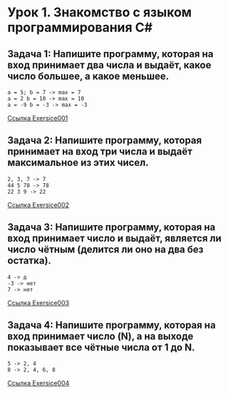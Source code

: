# Урок 1. Знакомство с языком программирования С#</span>

## Задача 1: Напишите программу, которая на вход принимает два числа и выдаёт, какое число большее, а какое меньшее.

```
a = 5; b = 7 -> max = 7
a = 2 b = 10 -> max = 10
a = -9 b = -3 -> max = -3
```

[Ссылка Exersice001](https://github.com/ArtXDim/Seminar_-/blob/main/excersice001/Program.cs)

## Задача 2: Напишите программу, которая принимает на вход три числа и выдаёт максимальное из этих чисел.

```
2, 3, 7 -> 7 
44 5 78 -> 78
22 3 9 -> 22
```

[Ссылка Exersice002](https://github.com/ArtXDim/Seminar_-/blob/main/excercise002/Program.cs)

## Задача 3: Напишите программу, которая на вход принимает число и выдаёт, является ли число чётным (делится ли оно на два без остатка).

```
4 -> д
-3 -> нет
7 -> нет
```

[Ссылка Exersice003](https://github.com/ArtXDim/Seminar_-/blob/main/excercise003/Program.cs)

## Задача 4: Напишите программу, которая на вход принимает число (N), а на выходе показывает все чётные числа от 1 до N.

```
5 -> 2, 4
8 -> 2, 4, 6, 8
```

[Ссылка Exersice004](https://github.com/ArtXDim/Seminar_-/tree/main/excersice001)
